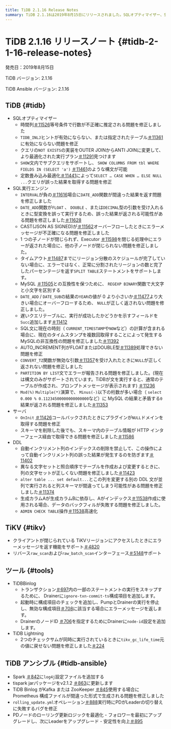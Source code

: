 ```yaml
---
title: TiDB 2.1.16 Release Notes
summary: TiDB 2.1.16は2019年8月15日にリリースされました。SQLオプティマイザー、SQL実行エンジン、サーバー、DDL、TiKV、TiDB Binlog、 TiDB Lightning 、TiDB Ansibleに関する様々な修正と改善が含まれています。主な変更点としては、SHOWステートメント内のサブクエリのサポート、DATE_ADD関数の問題の修正、TiDB BinlogのDrainerへの設定項目の追加などが挙げられます。
---
```


# TiDB 2.1.16 リリースノート {#tidb-2-1-16-release-notes}

発売日：2019年8月15日

TiDB バージョン: 2.1.16

TiDB Ansible バージョン: 2.1.16

## TiDB {#tidb}

-   SQLオプティマイザー
    -   時間列[＃11526](https://github.com/pingcap/tidb/pull/11526)等号条件で行数が不正確に推定される問題を修正しました
    -   `TIDB_INLJ`ヒントが有効にならない、または指定されたテーブル[＃11361](https://github.com/pingcap/tidb/pull/11361)に有効にならない問題を修正
    -   クエリの`NOT EXISTS`の実装をOUTER JOINからANTI JOINに変更して、より最適化された実行プラン[＃11291](https://github.com/pingcap/tidb/pull/11291)見つけます
    -   `SHOW`文内でサブクエリをサポートし、 `SHOW COLUMNS FROM tbl WHERE FIELDS IN (SELECT 'a')` [＃11461](https://github.com/pingcap/tidb/pull/11461)のような構文が可能
    -   定数畳み込み最適化[＃11441](https://github.com/pingcap/tidb/pull/11441)によって`SELECT … CASE WHEN … ELSE NULL ...`クエリが誤った結果を取得する問題を修正
-   SQL実行エンジン
    -   `INTERVAL`が負の[＃11616](https://github.com/pingcap/tidb/pull/11616)場合に`DATE_ADD`関数が間違った結果を返す問題を修正しました
    -   `DATE_ADD`関数が`FLOAT` 、 `DOUBLE` 、または`DECIMAL`型の引数を受け入れるときに型変換を誤って実行するため、誤った結果が返される可能性がある問題を修正しました[＃11628](https://github.com/pingcap/tidb/pull/11628)
    -   CAST(JSON AS SIGNED)が[＃11562](https://github.com/pingcap/tidb/pull/11562)オーバーフローしたときにエラーメッセージが不正確になる問題を修正しました
    -   1 つの子ノードが閉じられず、Executor [＃11598](https://github.com/pingcap/tidb/pull/11598)を閉じる処理中にエラーが返された場合に、他の子ノードが閉じられない問題を修正しました。
    -   タイムアウト[＃11487](https://github.com/pingcap/tidb/pull/11487)までにリージョン分散のスケジュールが完了していない場合に、エラーではなく、正常に分割されたリージョンの数と完了したパーセンテージを返す`SPLIT TABLE`ステートメントをサポートします。
    -   MySQL [＃11505](https://github.com/pingcap/tidb/pull/11505)との互換性を保つために、 `REGEXP BINARY`関数で大文字と小文字を区別する
    -   `DATE_ADD` / `DATE_SUB`の結果の`YEAR`の値が 0 より小さいか[＃11477](https://github.com/pingcap/tidb/pull/11477)より大きい場合にオーバーフローするため、 `NULL`が正しく返されない問題を修正しました。
    -   遅いクエリテーブルに、実行が成功したかどうかを示すフィールドを`Succ`追加します[＃11412](https://github.com/pingcap/tidb/pull/11421)
    -   SQL文に現在の時刻（ `CURRENT_TIMESTAMP`や`NOW`など）の計算が含まれる場合に、現在のタイムスタンプを複数回取得することによって発生するMySQLの非互換性の問題を修正しました[＃11392](https://github.com/pingcap/tidb/pull/11392)
    -   AUTO_INCREMENT列がFLOATまたはDOUBLE型[＃11389](https://github.com/pingcap/tidb/pull/11389)処理できない問題を修正
    -   `CONVERT_TZ`関数が無効な引数[＃11357](https://github.com/pingcap/tidb/pull/11357)を受け入れたときに`NULL`が正しく返されない問題を修正しました
    -   `PARTITION BY LIST`文でエラーが報告される問題を修正しました。(現在は構文のみがサポートされています。TiDBが文を実行すると、通常のテーブルが作成され、プロンプトメッセージが表示されます) [＃11236](https://github.com/pingcap/tidb/pull/11236)
    -   `Mod(%)` `Multiple(*)`演算で、 `Minus(-)`以下の桁数が多い場合（ `select 0.000 % 0.11234500000000000000`など）に MySQL の結果と矛盾する`0`結果が返される問題を修正しました[＃11353](https://github.com/pingcap/tidb/pull/11353)
-   サーバ
    -   `OnInit` [＃11426](https://github.com/pingcap/tidb/pull/11426)コールバックされたときにプラグインが`NULL`ドメインを取得する問題を修正
    -   スキーマを削除した後でも、スキーマ内のテーブル情報が HTTP インターフェース経由で取得できる問題を修正しました[＃11586](https://github.com/pingcap/tidb/pull/11586)
-   DDL
    -   自動インクリメント列のインデックスの削除を禁止して、この操作によって自動インクリメント列の誤った結果が発生するのを防ぎます[＃11402](https://github.com/pingcap/tidb/pull/11402)
    -   異なる文字セットと照合順序でテーブルを作成および変更するときに、列の文字セットが正しくない問題を修正しました[＃11423](https://github.com/pingcap/tidb/pull/11423)
    -   `alter table ... set default...`とこの列を変更する別の DDL 文が並列で実行されると列スキーマが間違ってしまう可能性がある問題を修正しました[＃11374](https://github.com/pingcap/tidb/pull/11374)
    -   生成カラムAが生成カラムBに依存し、Aがインデックス[＃11538](https://github.com/pingcap/tidb/pull/11538)作成に使用される場合、データのバックフィルが失敗する問題を修正しました。
    -   `ADMIN CHECK TABLE`操作[＃11538](https://github.com/pingcap/tidb/pull/11676)高速化

## TiKV {#tikv}

-   クライアントが閉じられている TiKVリージョンにアクセスしたときにエラーメッセージを返す機能をサポート[＃4820](https://github.com/tikv/tikv/pull/4820)
-   リバース`raw_scan`および`raw_batch_scan`インターフェース[＃5148](https://github.com/tikv/tikv/pull/5148)サポート

## ツール {#tools}

-   TiDBBinlog
    -   トランザクション[＃697](https://github.com/pingcap/tidb-binlog/pull/697)内の一部のステートメントの実行をスキップするために、 Drainerに`ignore-txn-commit-ts`構成項目を追加します。
    -   起動時に構成項目のチェックを追加し、PumpとDrainerの実行を停止し、無効な構成項目[＃708](https://github.com/pingcap/tidb-binlog/pull/708)に該当する場合にエラーメッセージを返します。
    -   DrainerのノードID [＃706](https://github.com/pingcap/tidb-binlog/pull/706)を指定するためにDrainerに`node-id`設定を追加します。
-   TiDB Lightning
    -   2つのチェックサムが同時に実行されているときに`tikv_gc_life_time`元の値に戻せない問題を修正しました[＃224](https://github.com/pingcap/tidb-lightning/pull/224)

## TiDB アンシブル {#tidb-ansible}

-   Spark [＃842](https://github.com/pingcap/tidb-ansible/pull/842)に`log4j`設定ファイルを追加する
-   tispark jarパッケージをv2.1.2 [＃863](https://github.com/pingcap/tidb-ansible/pull/863)に更新します
-   TiDB Binlog がKafka または ZooKeeper [＃845](https://github.com/pingcap/tidb-ansible/pull/845)使用する場合に Prometheus 構成ファイルが間違った形式で生成される問題を修正しました
-   `rolling_update.yml`オペレーション[＃888](https://github.com/pingcap/tidb-ansible/pull/888)実行時にPDがLeaderの切り替えに失敗するバグを修正
-   PDノードのローリング更新ロジックを最適化 - フォロワーを最初にアップグレードし、次にLeaderをアップグレード - 安定性を向上[＃895](https://github.com/pingcap/tidb-ansible/pull/895)
